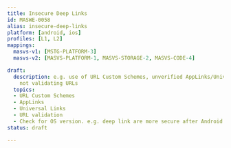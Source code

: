 ```yaml
---
title: Insecure Deep Links
id: MASWE-0058
alias: insecure-deep-links
platform: [android, ios]
profiles: [L1, L2]
mappings:
  masvs-v1: [MSTG-PLATFORM-3]
  masvs-v2: [MASVS-PLATFORM-1, MASVS-STORAGE-2, MASVS-CODE-4]

draft:
  description: e.g. use of URL Custom Schemes, unverified AppLinks/Universal Links,
    not validating URLs
  topics:
  - URL Custom Schemes
  - AppLinks
  - Universal Links
  - URL validation
  - Check for OS version. e.g. deep link are more secure after Android XX
status: draft

---
```


